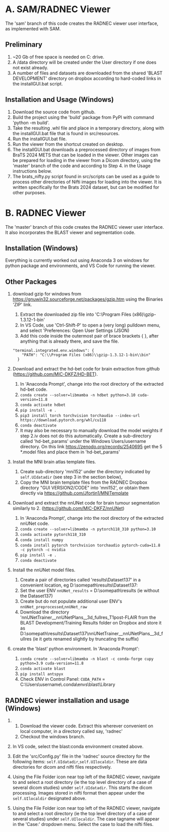 # A. SAM/RADNEC Viewer

The 'sam' branch of this code creates the RADNEC viewer user interface, as implemented with SAM. 

## Preliminary

1. ~20 Gb of free space is needed on C: drive.
2. A /data directory will be created under the User directory if one does not exist already.
3. A number of files and datasets are downloaded from the shared 'BLAST DEVELOPMENT' directory on dropbox according to hard-coded links in the installGUI.bat script. 

## Installation and Usage (Windows)

1. Download the source code from github.
2. Build the project using the 'build' package from PyPI with command 'python -m build'. 
3. Take the resulting .whl file and place in a temporary directory, along with the installGUI.bat file that is found in src/resources. 
4. Run the installGUI.bat file.
5. Run the viewer from the shortcut created on desktop.
6. The installGUI.bat downloads a preprocessed directory of images from BraTS 2024 METS that can be loaded in the viewer. Other images can be prepared for loading in the viewer from a Dicom directory, using the 'master' branch of the code and according to Step 4. in the Usage instructions below. 
7. The brats_nifty.py script found in src/scripts can be used as a guide to process other directories of Nifti images for loading into the viewer. It is written specifically for the Brats 2024 dataset, but can be modified for other purposes.

# B. RADNEC Viewer

The 'master' branch of this code creates the RADNEC viewer user interface. It also incorporates the BLAST viewer and segmentation code.

## Installation (Windows)

Everything is currently worked out using Anaconda 3 on windows for python package and environments, and VS Code for running the viewer.

## Other Packages ##

1. download gzip for windows from https://gnuwin32.sourceforge.net/packages/gzip.htm using the Binaries 'ZIP' link.
    1. Extract the downloaded zip file into 'C:\Program Files (x86)\gzip-1.3.12-1-bin'
    2. In VS Code, use 'Ctrl-Shift-P' to open a (very long) pulldown menu, and select 'Preferences: Open User Settings (JSON)
    3. Add this code inside the outermost pair of brace brackets { }, after anything that is already there, and save the file.
    
    ```
    "terminal.integrated.env.windows": {
        "PATH": "C:\\Program Files (x86)\\gzip-1.3.12-1-bin\\bin"
      }
      ```
2. Download and extract the hd-bet code for brain extraction from github (https://github.com/MIC-DKFZ/HD-BET).
   1. In 'Anaconda Prompt', change into the root directory of the extracted hd-bet code.
    2. ```conda create --solver=libmamba -n hdbet python=3.10 cuda-version=11.8```
   3. ```conda activate hdbet```
   4. ```pip install -e . ```
   5. ```pip3 install torch torchvision torchaudio --index-url https://download.pytorch.org/whl/cu118```
   6. ```conda deactivate```
   7. It may also be necessary to manually download the model weights if step 2.iv does not do this automatically. Create a sub-directory called 'hd-bet_params' under the Windows Users/username directory. On this link
https://zenodo.org/records/2540695 get the 5 *.model files and place them in 'hd-bet_params' 

3.  Install the MNI brain atlas template files.
    1. Create sub-directory 'mni152' under the directory indicated by ```self.UIdatadir``` (see step 3 in the section below), 
    2. Copy the MNI brain template files from the RADNEC Dropbox directory "GUI VERSION2/CODE" into 'mni152', or obtain them directly via https://github.com/Jfortin1/MNITemplate
  
4.  Download and extract the nnUNet code for brain tumour segmentation similarly to 2. (https://github.com/MIC-DKFZ/nnUNet)
    1. In 'Anaconda Prompt', change into the root directory of the extracted nnUNet code.
    2. ```conda create --solver=libmamba -n pytorch118_310 python=3.10```
    3. ```conda activate pytorch118_310```
    4. ```conda install numpy```
    5. ```conda install pytorch torchvision torchaudio pytorch-cuda=11.8 -c pytorch -c nvidia```
    6. ```pip install -e . ```
    7. ```conda deactivate```
  
5. Install the nnUNet model files.
    1. Create a pair of directories called 'results\Dataset137' in a convenient location, eg D:\somepath\results\Dataset137:
   2. Set the user ENV ```nnUNet_results``` = D:\somepath\results (ie without the Dataset137)
   3. Create but do not populate additional user ENV's ```nnUNet_preprocessed```,```nnUNet_raw```
   4. Download the directory 'nnUNetTrainer__nnUNetPlans__3d_fullres_T1post-FLAIR from the BLAST Development/Training Results folder on Dropbox and store it as D:\somepath\results\Dataset137\nnUNetTrainer__nnUNetPlans__3d_fullres (ie it gets renamed slightly by truncating the suffix)
  
6. create the 'blast' python environment. In 'Anaconda Prompt':
    1. ```conda create --solver=libmamba -n blast -c conda-forge cupy python=3.9 cuda-version=11.8```
    2. ```conda activate blast```
    3. ```pip install antspyx```
    4. Check ENV in Control Panel: ```CUDA_PATH``` = C:\Users\username\\.conda\envs\blast\Library
 
## RADNEC viewer installation and usage (Windows)
1.
    1. Download the viewer code. Extract this wherever convenient on local computer, in a directory called say, 'radnec'
    2. Checkout the windows branch.

2. In VS code, select the blast:conda environment created above. 

3. Edit the 'src/Config.py' file in the 'radnec' source directory for the following items: ```self.UIdatadir```,```self.UIlocaldir```. These are data directories for dicom and nifti files respectively.

4. Using the File Folder icon near top left of the RADNEC viewer, navigate to and select a root directory (ie the top level directory of a case of several dicom studies) under ```self.UIdatadir```. This starts the dicom processing. Images stored in nifti format then appear under the ```self.UIlocaldir``` designated above.

5. Using the File Folder icon near top left of the RADNEC viewer, navigate to and select a root directory (ie the top level directory of a case of several studies) under ```self.UIlocaldir```. The case tagname will appear in the 'Case:' dropdown menu. Select the case to load the nifti files.
